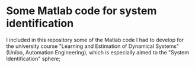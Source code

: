 # Some Matlab code for system identification
I included in this repository some of the Matlab code I had to develop for the university course "Learning and Estimation of Dynamical Systems" (Unibo, Automation Engineering), which is especially aimed to the "System Identification" sphere; 

